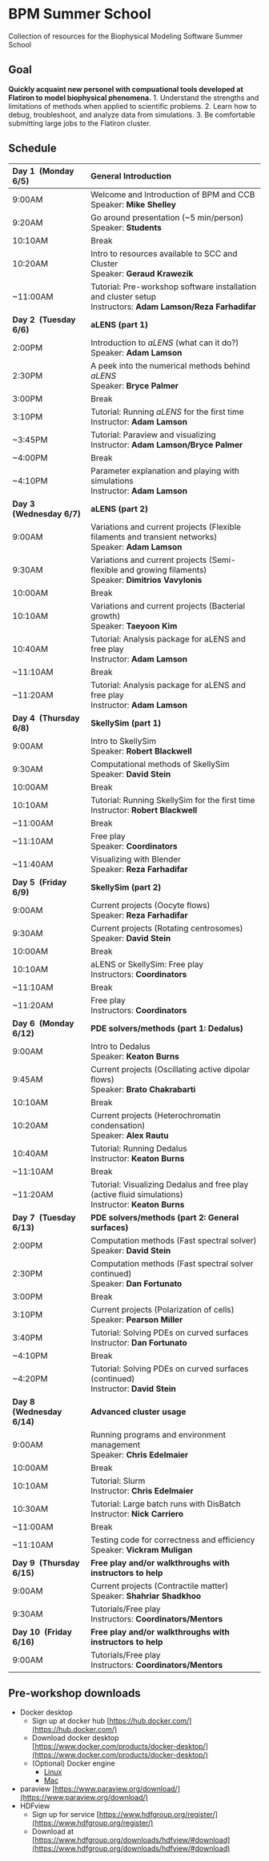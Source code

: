 # BPM Summer School
Collection of resources for the Biophysical Modeling Software Summer School

## Goal
**Quickly acquaint new personel with compuational tools developed at Flatiron to model biophysical phenomena.**
    1. Understand the strengths and limitations of methods when applied to scientific problems.
    2. Learn how to debug, troubleshoot, and analyze data from simulations.
    3. Be comfortable submitting large jobs to the Flatiron cluster.

## Schedule

| Day 1  (Monday 6/5)   | General Introduction |
|:---|:---|
| 9:00AM | Welcome and Introduction of BPM and CCB <br /> Speaker: **Mike Shelley**|
| 9:20AM | Go around presentation (~5 min/person) <br /> Speaker: **Students** |
| 10:10AM | Break |
| 10:20AM | Intro to resources available to SCC and Cluster <br /> Speaker: **Geraud Krawezik** |
| ~11:00AM | Tutorial: Pre-workshop software installation and cluster setup  <br /> Instructors: **Adam Lamson/Reza Farhadifar** |
| **Day 2  (Tuesday 6/6)** | **aLENS (part 1)** |
| 2:00PM | Introduction to _aLENS_ (what can it do?) <br /> Speaker: **Adam Lamson** |
| 2:30PM | A peek into the numerical methods behind _aLENS_  <br /> Speaker: **Bryce Palmer** |
| 3:00PM | Break |
| 3:10PM | Tutorial: Running _aLENS_ for the first time <br /> Instructor: **Adam Lamson** |
| ~3:45PM | Tutorial: Paraview and visualizing <br /> Instructor: **Adam Lamson/Bryce Palmer**|
| ~4:00PM | Break  |
| ~4:10PM | Parameter explanation and playing with simulations <br /> Instructor: **Adam Lamson**|
| **Day 3  (Wednesday 6/7)** | **aLENS (part 2)**|
| 9:00AM | Variations and current projects (Flexible filaments and transient networks) <br /> Speaker: **Adam Lamson** | 
| 9:30AM | Variations and current projects (Semi-flexible and growing filaments) <br /> Speaker: **Dimitrios Vavylonis** |
| 10:00AM | Break |
| 10:10AM | Variations and current projects (Bacterial growth) <br /> Speaker: **Taeyoon Kim**|
| 10:40AM | Tutorial: Analysis package for aLENS and free play <br /> Instructor: **Adam Lamson** |
| ~11:10AM | Break|
| ~11:20AM | Tutorial: Analysis package for aLENS and free play <br /> Instructor: **Adam Lamson** |
| **Day 4  (Thursday 6/8)** | **SkellySim (part 1)**|
| 9:00AM | Intro to SkellySim <br /> Speaker: **Robert Blackwell** | 
| 9:30AM | Computational methods of SkellySim <br /> Speaker: **David Stein**|
| 10:00AM | Break |
| 10:10AM | Tutorial: Running SkellySim for the first time <br /> Instructor: **Robert Blackwell**|
| ~11:00AM | Break |
| ~11:10AM | Free play <br /> Speaker: **Coordinators**|
| ~11:40AM | Visualizing with Blender <br /> Speaker: **Reza Farhadifar**|
| **Day 5  (Friday 6/9)** | **SkellySim (part 2)**|
| 9:00AM | Current projects (Oocyte flows) <br />  Speaker: **Reza Farhadifar** | 
| 9:30AM | Current projects (Rotating centrosomes) <br /> Speaker: **David Stein** |
| 10:00AM | Break |
| 10:10AM | aLENS or SkellySim: Free play <br /> Instructors: **Coordinators**|
| ~11:10AM | Break|
| ~11:20AM | Free play <br /> Instructors: **Coordinators**|
| **Day 6  (Monday 6/12)** | **PDE solvers/methods (part 1: Dedalus)**|
| 9:00AM | Intro to Dedalus <br />  Speaker: **Keaton Burns** | 
| 9:45AM | Current projects (Oscillating active dipolar flows) <br /> Speaker: **Brato Chakrabarti** |
| 10:10AM | Break |
| 10:20AM | Current projects (Heterochromatin condensation) <br /> Speaker: **Alex Rautu**|
| 10:40AM | Tutorial: Running Dedalus<br /> Instructor: **Keaton Burns**|
| ~11:10AM | Break|
| ~11:20AM | Tutorial: Visualizing Dedalus and free play (active fluid simulations) <br /> Instructor: **Keaton Burns**|
| **Day 7  (Tuesday 6/13)** | **PDE solvers/methods (part 2: General surfaces)**|
| 2:00PM | Computation methods (Fast spectral solver) <br />  Speaker: **David Stein** | 
| 2:30PM | Computation methods (Fast spectral solver continued) <br />  Speaker: **Dan Fortunato** |
| 3:00PM | Break |
| 3:10PM | Current projects (Polarization of cells) <br /> Speaker: **Pearson Miller**|
| 3:40PM | Tutorial: Solving PDEs on curved surfaces<br /> Instructor: **Dan Fortunato**|
| ~4:10PM | Break|
| ~4:20PM | Tutorial: Solving PDEs on curved surfaces (continued) <br /> Instructor: **David Stein**|
| **Day 8  (Wednesday 6/14)** | **Advanced cluster usage**|
| 9:00AM | Running programs and environment management  <br />  Speaker: **Chris Edelmaier**| 
| 10:00AM | Break |
| 10:10AM | Tutorial: Slurm <br /> Instructor: **Chris Edelmaier**|
| 10:30AM | Tutorial: Large batch runs with DisBatch <br /> Instructor: **Nick Carriero**|
| ~11:00AM | Break|
| ~11:10AM | Testing code for correctness and efficiency <br /> Speaker: **Vickram Muligan**|
| **Day 9  (Thursday 6/15)** | **Free play and/or walkthroughs with instructors to help**|
| 9:00AM | Current projects (Contractile matter) <br />  Speaker: **Shahriar Shadkhoo** | 
| 9:30AM | Tutorials/Free play  <br /> Instructors: **Coordinators/Mentors** |
| **Day 10  (Friday 6/16)** | **Free play and/or walkthroughs with instructors to help**|
| 9:00AM | Tutorials/Free play  <br /> Instructors: **Coordinators/Mentors** |



## Pre-workshop downloads
- Docker desktop
  - Sign up at docker hub [https://hub.docker.com/](https://hub.docker.com/)
  - Download docker desktop [https://www.docker.com/products/docker-desktop/](https://www.docker.com/products/docker-desktop/)
  - (Optional) Docker engine
    - [Linux](https://www.linux.com/topic/desktop/how-install-and-use-docker-linux/)
    - [Mac](https://medium.com/crowdbotics/a-complete-one-by-one-guide-to-install-docker-on-your-mac-os-using-homebrew-e818eb4cfc3)
- paraview [https://www.paraview.org/download/](https://www.paraview.org/download/)
- HDFview
  - Sign up for service [https://www.hdfgroup.org/register/](https://www.hdfgroup.org/register/)
  - Download at [https://www.hdfgroup.org/downloads/hdfview/#download](https://www.hdfgroup.org/downloads/hdfview/#download)


##

